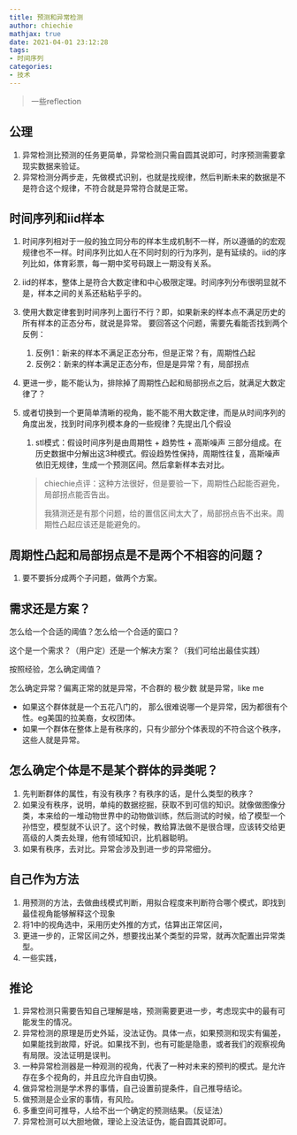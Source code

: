```yaml
---
title: 预测和异常检测
author: chiechie
mathjax: true
date: 2021-04-01 23:12:28
tags:
- 时间序列
categories:
- 技术
---
```


> 一些reflection

## 公理

1. 异常检测比预测的任务更简单，异常检测只需自圆其说即可，时序预测需要拿现实数据来验证。
2. 异常检测分两步走，先做模式识别，也就是找规律，然后判断未来的数据是不是符合这个规律，不符合就是异常符合就是正常。

## 时间序列和iid样本
1. 时间序列相对于一般的独立同分布的样本生成机制不一样，所以遵循的的宏观规律也不一样。时间序列比如人在不同时刻的行为序列，是有延续的。iid的序列比如，体育彩票，每一期中奖号码跟上一期没有关系。
2. iid的样本，整体上是符合大数定律和中心极限定理。时间序列分布很明显就不是，样本之间的关系还粘粘乎乎的。
3. 使用大数定律套到时间序列上面行不行？即，如果新来的样本点不满足历史的所有样本的正态分布，就说是异常。
要回答这个问题，需要先看能否找到两个反例：
	1. 反例1：新来的样本不满足正态分布，但是正常？有，周期性凸起
	2. 反例2：新来的样本满足正态分布，但是是异常？有，局部拐点
4. 更进一步，能不能认为，排除掉了周期性凸起和局部拐点之后，就满足大数定律了？
5. 或者切换到一个更简单清晰的视角，能不能不用大数定律，而是从时间序列的角度出发，找到时间序列模本身的一些规律？先提出几个假设

	1. stl模式：假设时间序列是由周期性 + 趋势性 + 高斯噪声 三部分组成。在历史数据中分解出这3种模式。假设趋势性保持，周期性往复，高斯噪声依旧无规律，生成一个预测区间。然后拿新样本去对比。

	> chiechie点评：这种方法很好，但是要验一下，周期性凸起能否避免，局部拐点能否告出。
	>
	> 我猜测还是有那个问题，给的置信区间太大了，局部拐点告不出来。周期性凸起应该还是能避免的。



## 周期性凸起和局部拐点是不是两个不相容的问题？

1. 要不要拆分成两个子问题，做两个方案。



## 需求还是方案？

怎么给一个合适的阈值？怎么给一个合适的窗口？

这个是一个需求？（用户定）还是一个解决方案？（我们可给出最佳实践）

按照经验，怎么确定阈值？

怎么确定异常？偏离正常的就是异常，不合群的 极少数 就是异常，like me

- 如果这个群体就是一个五花八门的， 那么很难说哪一个是异常，因为都很有个性。eg美国的拉美裔，女权团体。
- 如果一个群体在整体上是有秩序的，只有少部分个体表现的不符合这个秩序，这些人就是异常。

## 怎么确定个体是不是某个群体的异类呢？

1. 先判断群体的属性，有没有秩序？有秩序的话，是什么类型的秩序？
2. 如果没有秩序，说明，单纯的数据挖掘，获取不到可信的知识。就像做图像分类，本来给的一堆动物世界中的动物做训练，然后测试的时候，给了模型一个孙悟空，模型就不认识了。这个时候，教给算法做不是很合理，应该转交给更高级的人类去处理，他有领域知识，比机器聪明。
3. 如果有秩序，去对比。异常会涉及到进一步的异常细分。

## 自己作为方法

1. 用预测的方法，去做曲线模式判断，用拟合程度来判断符合哪个模式，即找到最佳视角能够解释这个现象
2. 将1中的视角选中，采用历史外推的方式，估算出正常区间，
3. 更进一步的，正常区间之外，想要找出某个类型的异常，就再次配置出异常类型。
4. 一些实践，

## 推论

1. 异常检测只需要告知自己理解是啥，预测需要更进一步，考虑现实中的最有可能发生的情况。
2. 异常检测的原理是历史外延，没法证伪。具体一点，如果预测和现实有偏差，如果能找到故障，好说。如果找不到，也有可能是隐患，或者我们的观察视角有局限。没法证明是误判。
3. 一种异常检测器是一种观测的视角，代表了一种对未来的预判的模式。是允许存在多个视角的，并且应允许自由切换。
4. 做异常检测是学术界的事情，自己设置前提条件，自己推导结论。
5. 做预测是企业家的事情，有风险。
6. 多重空间可推导，人给不出一个确定的预测结果。（反证法）
7. 异常检测可以大胆地做，理论上没法证伪，能自圆其说即可。


